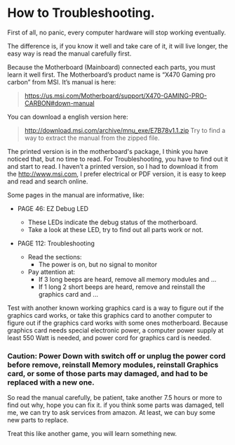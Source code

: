 # How to Troubleshooting.

First of all, no panic, every computer hardware will stop working eventually.

The difference is, if you know it well and take care of  it, it will live longer, the easy way is read the manual carefully first.

Because the Motherboard (Mainboard) connected each parts, you must learn it well first. The Motherboard’s product name is “X470 Gaming pro carbon” from MSI.  It’s manual is here: 
> https://us.msi.com/Motherboard/support/X470-GAMING-PRO-CARBON#down-manual

You can download a english version here:
> http://download.msi.com/archive/mnu_exe/E7B78v1.1.zip
Try to find a way  to extract the manual from the zipped file.

The printed version is in the motherboard's package, I think you have noticed that, but no time to read.
For Troubleshooting, you have to find out it and start to read.
I haven’t a printed version, so I had to download it from the http://www.msi.com, I prefer electrical or PDF version, it is easy to keep and read and search online.

Some pages in the manual are informative, like:
- PAGE 46: EZ Debug LED
  - These LEDs indicate the debug status of the motherboard.
  - Take a look at these LED, try to find out all parts work or not.

- PAGE 112: Troubleshooting
  - Read the sections:
    - The power is on, but no signal to monitor
  - Pay attention at: 
    - If 3 long beeps are heard, remove all memory modules and ...
    - If 1 long 2 short beeps are heard, remove and reinstall the graphics card and ...

Test with another known working graphics card is a way to figure out if the graphics card works, or take this graphics card to another computer to figure out if the graphics card works with some ones motherboard. Because graphics card needs special electronic power, a computer power supply at least 550 Watt is needed, and power cord for graphics card is needed.

### Caution: Power Down with switch off or unplug the power cord before remove, reinstall Memory modules, reinstall Graphics card, or some of those parts may damaged, and had to be replaced with a new one.

So read the manual carefully, be patient, take another 7.5 hours or more to find out why, hope you can fix it. if you think some parts was damaged, tell me, we can try to ask services from amazon. At least, we can buy some new parts to replace.

Treat this like another game, you will learn something new.
